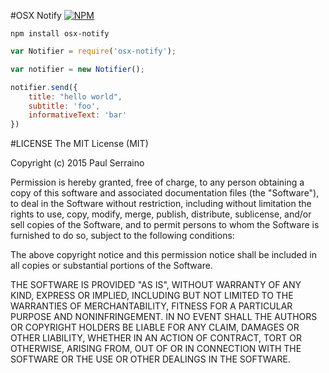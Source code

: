 #OSX Notify
[![NPM](https://nodei.co/npm/osx-notify.png)](https://nodei.co/npm/osx-notify/)

```
npm install osx-notify
```

```js
var Notifier = require('osx-notify');

var notifier = new Notifier();

notifier.send({
	title: "hello world",
	subtitle: 'foo',
	informativeText: 'bar' 
})
```

#LICENSE
The MIT License (MIT)

Copyright (c) 2015 Paul Serraino

Permission is hereby granted, free of charge, to any person obtaining a copy
of this software and associated documentation files (the "Software"), to deal
in the Software without restriction, including without limitation the rights
to use, copy, modify, merge, publish, distribute, sublicense, and/or sell
copies of the Software, and to permit persons to whom the Software is
furnished to do so, subject to the following conditions:

The above copyright notice and this permission notice shall be included in
all copies or substantial portions of the Software.

THE SOFTWARE IS PROVIDED "AS IS", WITHOUT WARRANTY OF ANY KIND, EXPRESS OR
IMPLIED, INCLUDING BUT NOT LIMITED TO THE WARRANTIES OF MERCHANTABILITY,
FITNESS FOR A PARTICULAR PURPOSE AND NONINFRINGEMENT. IN NO EVENT SHALL THE
AUTHORS OR COPYRIGHT HOLDERS BE LIABLE FOR ANY CLAIM, DAMAGES OR OTHER
LIABILITY, WHETHER IN AN ACTION OF CONTRACT, TORT OR OTHERWISE, ARISING FROM,
OUT OF OR IN CONNECTION WITH THE SOFTWARE OR THE USE OR OTHER DEALINGS IN
THE SOFTWARE.
